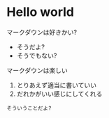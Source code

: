# Hello world

マークダウンは好きかい?
- そうだよ?
- そうでもない?

マークダウンは楽しい
1. とりあえず適当に書いていい
2. だれかがいい感じにしてくれる

```
そういうことだよ? 
```


